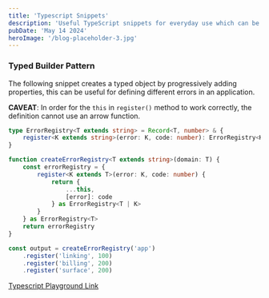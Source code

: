 ```yaml
---
title: 'Typescript Snippets'
description: 'Useful TypeScript snippets for everyday use which can be easily copied and pasted.'
pubDate: 'May 14 2024'
heroImage: '/blog-placeholder-3.jpg'
---
```


### Typed Builder Pattern

The following snippet creates a typed object by progressively adding properties, this can be useful for defining different errors in an application.

**CAVEAT**: In order for the `this` in `register()` method to work correctly, the definition cannot use an arrow function.

```ts
type ErrorRegistry<T extends string> = Record<T, number> & {
    register<K extends string>(error: K, code: number): ErrorRegistry<K | T>
}

function createErrorRegistry<T extends string>(domain: T) {
    const errorRegistry = {
        register<K extends T>(error: K, code: number) {
            return {
                ...this,
                [error]: code
            } as ErrorRegistry<T | K> 
        }
    } as ErrorRegistry<T>
    return errorRegistry
}

const output = createErrorRegistry('app')
    .register('linking', 100)
    .register('billing', 200)
    .register('surface', 200)

```

[Typescript Playground Link](https://www.typescriptlang.org/play/?target=99#code/C4TwDgpgBAogTnA9nAShA5gSwM7DiAHgBUoIAPYCAOwBNspc5Mr0A+KAXijQGNkbiAGihUArgFsARhDjsAZFADeAKChqocDDkpwCAaVIVqdBnmZsAFDKRwAXFD3C+NCPbFSZASnvwbaLIyEBgA+UESsygC+ysoAZqJUPMCYiFRQPJoAhpS+yP7a+MSGlLT0jOasFjSI4pnM9kSeSqrqfFS4pAh5WoGczeoDGj06+sXG9OFWXXYOTogubhLScE0qg+tDwKJwaWsb+wB0R8AAFjiCLfvrANrWyAC69s4Ql1eRUJn0uajDhSShenYrwG0RBHy+03ygWIEQGmi2O06fl+ICiMTaHUQomAYGxfQyEGyEG+ULwIAsAHJMmAwBTPK8DpoAjpKQAbZgAa3MFOEAEYAAz8+kDRnDGSUySYVnslg8qAAJkFwvUouZ4op2G2sUyPAgcsVQvRqWwiFZEAOrMQ6AsWJx2KaAHoHVAgA)